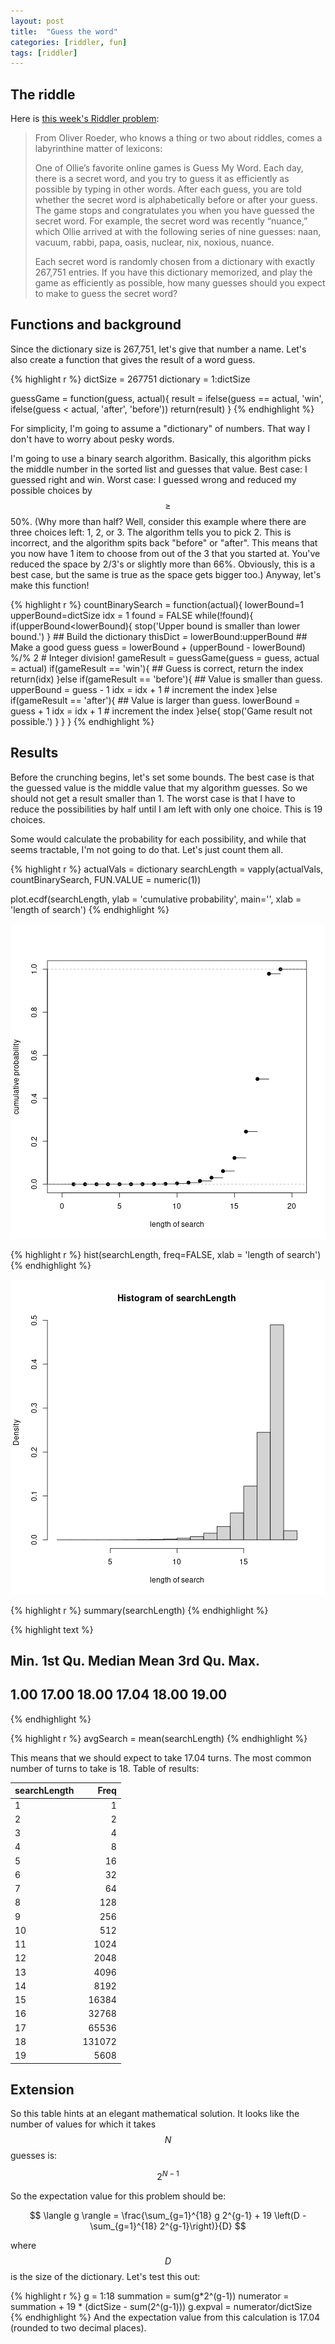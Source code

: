 ```yaml
---
layout: post
title:  "Guess the word"
categories: [riddler, fun]
tags: [riddler]
---
```



## The riddle
Here is [this week's Riddler problem](https://fivethirtyeight.com/features/can-you-break-a-very-expensive-centrifuge/):

> From Oliver Roeder, who knows a thing or two about riddles, comes a labyrinthine matter of lexicons:
> 
> One of Ollie’s favorite online games is Guess My Word. Each day, there is a secret word, and you try to guess it as efficiently as possible by typing in other words. After each guess, you are told whether the secret word is alphabetically before or after your guess. The game stops and congratulates you when you have guessed the secret word. For example, the secret word was recently “nuance,” which Ollie arrived at with the following series of nine guesses: naan, vacuum, rabbi, papa, oasis, nuclear, nix, noxious, nuance.
> 
> Each secret word is randomly chosen from a dictionary with exactly 267,751 entries. If you have this dictionary memorized, and play the game as efficiently as possible, how many guesses should you expect to make to guess the secret word?

## Functions and background

Since the dictionary size is 267,751, let's give that number a name.  Let's also create a function that gives the result of a word guess.


{% highlight r %}
dictSize = 267751
dictionary = 1:dictSize

guessGame = function(guess, actual){
    result = ifelse(guess == actual, 'win',
                    ifelse(guess < actual, 'after', 'before'))
    return(result)
}
{% endhighlight %}

For simplicity, I'm going to assume a "dictionary" of numbers.  That way I don't have to worry about pesky words.  

I'm going to use a binary search algorithm.  Basically, this algorithm picks the middle number in the sorted list and guesses that value.  Best case: I guessed right and win.  Worst case: I guessed wrong and reduced my possible choices by $$\geq$$ 50%.  (Why more than half? Well, consider this example where there are three choices left:  1, 2, or 3.  The algorithm tells you to pick 2.  This is incorrect, and the algorithm spits back "before" or "after".  This means that you now have 1 item to choose from out of the 3 that you started at.  You've reduced the space by 2/3's or slightly more than 66%.  Obviously, this is a best case, but the same is true as the space gets bigger too.)  Anyway, let's make this function!


{% highlight r %}
countBinarySearch = function(actual){
    lowerBound=1 
    upperBound=dictSize 
    idx = 1
    found = FALSE
    while(!found){
        if(upperBound<lowerBound){
            stop('Upper bound is smaller than lower bound.')
        }
        ## Build the dictionary
        thisDict = lowerBound:upperBound
        ## Make a good guess
        guess = lowerBound + (upperBound - lowerBound) %/% 2 # Integer division!
        gameResult = guessGame(guess = guess, actual = actual)
        if(gameResult == 'win'){
            ## Guess is correct, return the index
            return(idx)
        }else if(gameResult == 'before'){
            ## Value is smaller than guess.
            upperBound = guess - 1
            idx = idx + 1 # increment the index
        }else if(gameResult == 'after'){
            ## Value is larger than guess.
            lowerBound = guess + 1
            idx = idx + 1 # increment the index
        }else{
            stop('Game result not possible.')
        }
    }
}
{% endhighlight %}


## Results
Before the crunching begins, let's set some bounds.  The best case is that the guessed value is the middle value that my algorithm guesses.  So we should not get a result smaller than 1.  The worst case is that I have to reduce the possibilities by half until I am left with only one choice.  This is 19 choices.

Some would calculate the probability for each possibility, and while that seems tractable, I'm not going to do that. Let's just count them all.


{% highlight r %}
actualVals = dictionary
searchLength = vapply(actualVals, countBinarySearch, FUN.VALUE = numeric(1))

plot.ecdf(searchLength, ylab = 'cumulative probability', main='',
          xlab = 'length of search')
{% endhighlight %}

![plot of chunk calculations](/figure/2020-09-21-guessingGame-calculations-1.png)

{% highlight r %}
hist(searchLength, freq=FALSE, xlab = 'length of search')
{% endhighlight %}

![plot of chunk calculations](/figure/2020-09-21-guessingGame-calculations-2.png)

{% highlight r %}
summary(searchLength)
{% endhighlight %}



{% highlight text %}
##    Min. 1st Qu.  Median    Mean 3rd Qu.    Max. 
##    1.00   17.00   18.00   17.04   18.00   19.00
{% endhighlight %}



{% highlight r %}
avgSearch = mean(searchLength)
{% endhighlight %}

This means that we should expect to take 17.04 turns.  The most common number of turns to take is 18.  Table of results:


|searchLength |   Freq|
|:------------|------:|
|1            |      1|
|2            |      2|
|3            |      4|
|4            |      8|
|5            |     16|
|6            |     32|
|7            |     64|
|8            |    128|
|9            |    256|
|10           |    512|
|11           |   1024|
|12           |   2048|
|13           |   4096|
|14           |   8192|
|15           |  16384|
|16           |  32768|
|17           |  65536|
|18           | 131072|
|19           |   5608|

## Extension

So this table hints at an elegant mathematical solution.  It looks like the number of values for which it takes $$N$$ guesses is:

$$
2^{N-1}
$$

So the expectation value for this problem should be:

$$
\langle g \rangle = \frac{\sum_{g=1}^{18} g 2^{g-1} + 19 \left(D - \sum_{g=1}^{18} 2^{g-1}\right)}{D}
$$

where $$D$$ is the size of the dictionary.  Let's test this out:

{% highlight r %}
g = 1:18
summation = sum(g*2^(g-1)) 
numerator = summation + 19 * (dictSize - sum(2^(g-1)))
g.expval = numerator/dictSize
{% endhighlight %}
And the expectation value from this calculation is 17.04 (rounded to two decimal places).
